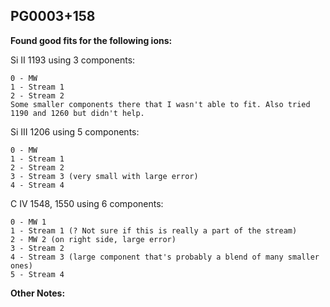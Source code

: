 ## PG0003+158
**Found good fits for the following ions:**

Si II 1193 using 3 components:
```
0 - MW
1 - Stream 1
2 - Stream 2
Some smaller components there that I wasn't able to fit. Also tried 1190 and 1260 but didn't help.
```

Si III 1206 using 5 components:
```
0 - MW
1 - Stream 1
2 - Stream 2
3 - Stream 3 (very small with large error)
4 - Stream 4
```

C IV 1548, 1550 using 6 components:
```
0 - MW 1
1 - Stream 1 (? Not sure if this is really a part of the stream)
2 - MW 2 (on right side, large error)
3 - Stream 2
4 - Stream 3 (large component that's probably a blend of many smaller ones)
5 - Stream 4
```


**Other Notes:**

